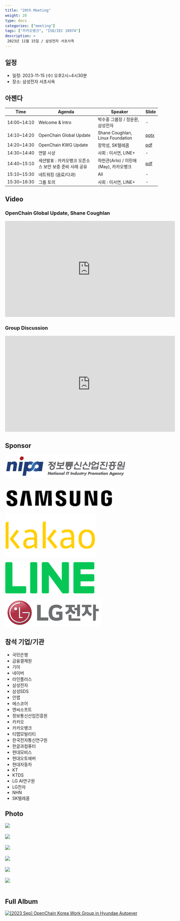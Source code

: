 ```yaml
---
title: "20th Meeting"
weight: 20
type: docs
categories: ["meeting"]
tags: ["카카오뱅크", "ISO/IEC 18974"]
description: >
 2023년 11월 15일 / 삼성전자 서초사옥
---
```


## 일정

* 일정: 2023-11-15 (수) 오후2시~4시30분
* 장소: 삼성전자 서초사옥

## 아젠다

| Time | Agenda           | Speaker | Slide |
|----|-----------------|------|------|
| 14:00~14:10 | Welcome & Intro | 박수홍 그룹장 / 정윤환, 삼성전자 |  -  |
| 14:10~14:20 | OpenChain Global Update  | 	Shane Coughlan, Linux Foundation | [pptx](./korea-work-group-2023-11-15.pptx) |
| 14:20~14:30 | OpenChain KWG Update  | 장학성, SK텔레콤 | [pdf](./OpenChain_Korea_update_20231115.pdf)  |
| 14:30~14:40 | 연말 시상 | 사회 : 이서연, LINE+ |  -  |
| 14:40~15:10 | 세션발표 : 카카오뱅크 오픈소스 보안 보증 준비 사례 공유  | 하헌관(Arlo) / 이민애(May), 카카오뱅크 | [pdf](./카카오뱅크_ISO18974_준수_사례_소개.pdf)  |
| 15:10~15:30 | 네트워킹 (음료/다과)  | All | -  |
| 15:30~16:30 | 그룹 토의 | 사회 : 이서연, LINE+ |  -  |

## Video 

### OpenChain Global Update, Shane Coughlan

<iframe width="560" height="315" src="https://www.youtube.com/embed/gB271IMLFl8?si=5laDJLG2aNX10o1z" title="YouTube video player" frameborder="0" allow="accelerometer; autoplay; clipboard-write; encrypted-media; gyroscope; picture-in-picture; web-share" allowfullscreen></iframe>

### Group Discussion

<iframe width="560" height="315" src="https://www.youtube.com/embed/EEwATEHrl6Q?si=-RhVWR12BeIvsXno" title="YouTube video player" frameborder="0" allow="accelerometer; autoplay; clipboard-write; encrypted-media; gyroscope; picture-in-picture; web-share" allowfullscreen></iframe>

## Sponsor

![](nipg-logo.png)
<br>
<br>
<br>
![](samsung.png)

![](kakao.png)

![](line.png)


![](lge.png)

## 참석 기업/기관

- 국민은행
- 금융결제원
- 기아
- 네이버
- 라인플러스
- 삼성전자 
- 삼성SDS
- 안랩
- 에스코어
- 엔씨소프트
- 정보통신산업진흥원
- 카카오
- 카카오뱅크
- 티맵모빌리티
- 한국전자통신연구원
- 한글과컴퓨터
- 현대모비스
- 현대오토에버
- 현대자동차
- KT
- KTDS
- LG AI연구원
- LG전자
- NHN
- SK텔레콤

## Photo
![](IMG_6741.jpeg)
<br><br>
![](IMG_6742.jpeg)
<br><br>
![](IMG_6747.jpeg)
<br><br>
![](IMG_6747.jpeg)
<br><br>
![](IMG_6756.jpeg)
<br><br>
![](IMG_6763.jpeg)
<br><br>

## Full Album

<a data-flickr-embed="true" href="https://www.flickr.com/photos/198570149@N05/albums/72177720313164223" title="[2023 Sep] OpenChain Korea Work Group in Hyundae Autoever"><img src="https://live.staticflickr.com/65535/53376561936_fc29beb126_z.jpg" width="640" height="480" alt="[2023 Sep] OpenChain Korea Work Group in Hyundae Autoever"/></a><script async src="//embedr.flickr.com/assets/client-code.js" charset="utf-8"></script>